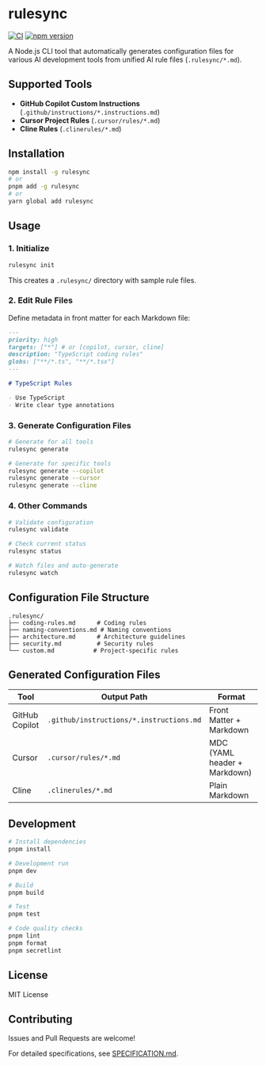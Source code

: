 # rulesync

[![CI](https://github.com/dyoshikawa/rulesync/actions/workflows/ci.yml/badge.svg)](https://github.com/dyoshikawa/rulesync/actions/workflows/ci.yml)
[![npm version](https://badge.fury.io/js/rulesync.svg)](https://www.npmjs.com/package/rulesync)

A Node.js CLI tool that automatically generates configuration files for various AI development tools from unified AI rule files (`.rulesync/*.md`).

## Supported Tools

- **GitHub Copilot Custom Instructions** (`.github/instructions/*.instructions.md`)
- **Cursor Project Rules** (`.cursor/rules/*.md`) 
- **Cline Rules** (`.clinerules/*.md`)

## Installation

```bash
npm install -g rulesync
# or
pnpm add -g rulesync
# or  
yarn global add rulesync
```

## Usage

### 1. Initialize

```bash
rulesync init
```

This creates a `.rulesync/` directory with sample rule files.

### 2. Edit Rule Files

Define metadata in front matter for each Markdown file:

```markdown
---
priority: high
targets: ["*"] # or [copilot, cursor, cline]
description: "TypeScript coding rules"
globs: ["**/*.ts", "**/*.tsx"]
---

# TypeScript Rules

- Use TypeScript
- Write clear type annotations
```

### 3. Generate Configuration Files

```bash
# Generate for all tools
rulesync generate

# Generate for specific tools
rulesync generate --copilot
rulesync generate --cursor  
rulesync generate --cline
```

### 4. Other Commands

```bash
# Validate configuration
rulesync validate

# Check current status
rulesync status

# Watch files and auto-generate
rulesync watch
```

## Configuration File Structure

```
.rulesync/
├── coding-rules.md      # Coding rules
├── naming-conventions.md # Naming conventions
├── architecture.md      # Architecture guidelines
├── security.md          # Security rules
└── custom.md           # Project-specific rules
```

## Generated Configuration Files

| Tool | Output Path | Format |
|------|------------|--------|
| GitHub Copilot | `.github/instructions/*.instructions.md` | Front Matter + Markdown |
| Cursor | `.cursor/rules/*.md` | MDC (YAML header + Markdown) |
| Cline | `.clinerules/*.md` | Plain Markdown |

## Development

```bash
# Install dependencies
pnpm install

# Development run
pnpm dev

# Build
pnpm build

# Test
pnpm test

# Code quality checks
pnpm lint
pnpm format
pnpm secretlint
```

## License

MIT License

## Contributing

Issues and Pull Requests are welcome!

For detailed specifications, see [SPECIFICATION.md](./SPECIFICATION.md).